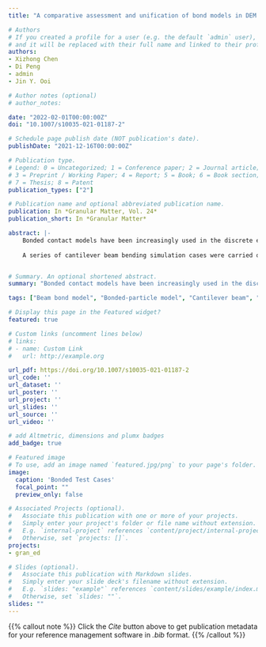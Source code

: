 ```yaml
---
title: "A comparative assessment and unification of bond models in DEM simulations"

# Authors
# If you created a profile for a user (e.g. the default `admin` user), write the username (folder name) here 
# and it will be replaced with their full name and linked to their profile.
authors:
- Xizhong Chen
- Di Peng
- admin
- Jin Y. Ooi

# Author notes (optional)
# author_notes:

date: "2022-02-01T00:00:00Z"
doi: "10.1007/s10035-021-01187-2"

# Schedule page publish date (NOT publication's date).
publishDate: "2021-12-16T00:00:00Z"

# Publication type.
# Legend: 0 = Uncategorized; 1 = Conference paper; 2 = Journal article;
# 3 = Preprint / Working Paper; 4 = Report; 5 = Book; 6 = Book section;
# 7 = Thesis; 8 = Patent
publication_types: ["2"]

# Publication name and optional abbreviated publication name.
publication: In *Granular Matter, Vol. 24*
publication_short: In *Granular Matter*

abstract: |-
    Bonded contact models have been increasingly used in the discrete element method (DEM) to study cemented and sintered particulate materials in recent years. Several popular DEM bond models have been proposed in the literature; thus it is beneficial to assess the similarities and differences between the different bond models before they are used in simulations. This paper identifies and discusses two fundamental types of bond models: the Spring Bond Model where two bonded particles are joined by a set of uniform elastic springs on the bond's cross-section, and the Beam Bond Model in which a beam is used to connect the centres of two particles. 
    
    A series of cantilever beam bending simulation cases were carried out to verify the findings and assess the strength and weakness of the bond models. Despite the numerous bond models described in the literature, they can all be considered as a variation of these two fundamental model types. The comparative evaluation in this paper also shows that all the bond models investigated can be unified to a general form given at a predefined contact point location.


# Summary. An optional shortened abstract.
summary: "Bonded contact models have been increasingly used in the discrete element method (DEM) to study cemented and sintered particulate materials in recent years. Several popular DEM bond models have been proposed in the literature; thus it is beneficial to assess the similarities and differences between the different bond models before they are used in simulations. This paper identifies and discusses two fundamental types of bond models: the Spring Bond Model where two bonded particles are joined by a set of uniform elastic springs on the bond's cross-section, and the Beam Bond Model in which a beam is used to connect the centres of two particles."

tags: ["Beam bond model", "Bonded-particle model", "Cantilever beam", "Discrete element method", "DEM", "Fracture", "Parallel bond model"]

# Display this page in the Featured widget?
featured: true

# Custom links (uncomment lines below)
# links:
# - name: Custom Link
#   url: http://example.org

url_pdf: https://doi.org/10.1007/s10035-021-01187-2
url_code: ''
url_dataset: ''
url_poster: ''
url_project: ''
url_slides: ''
url_source: ''
url_video: ''

# add Altmetric, dimensions and plumx badges
add_badge: true

# Featured image
# To use, add an image named `featured.jpg/png` to your page's folder. 
image:
  caption: 'Bonded Test Cases'
  focal_point: ""
  preview_only: false

# Associated Projects (optional).
#   Associate this publication with one or more of your projects.
#   Simply enter your project's folder or file name without extension.
#   E.g. `internal-project` references `content/project/internal-project/index.md`.
#   Otherwise, set `projects: []`.
projects:
- gran_ed

# Slides (optional).
#   Associate this publication with Markdown slides.
#   Simply enter your slide deck's filename without extension.
#   E.g. `slides: "example"` references `content/slides/example/index.md`.
#   Otherwise, set `slides: ""`.
slides: ""
---
```


{{% callout note %}}
Click the *Cite* button above to get publication metadata for your reference management software in *.bib* format.
{{% /callout %}}
